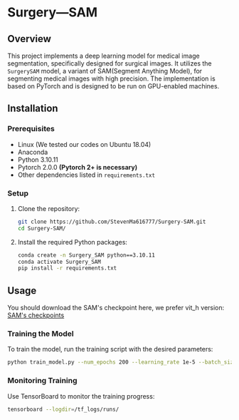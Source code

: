# Surgery—SAM

## Overview
This project implements a deep learning model for medical image segmentation, specifically designed for surgical images. It utilizes the `SurgerySAM` model, a variant of SAM(Segment Anything Model), for segmenting medical images with high precision. The implementation is based on PyTorch and is designed to be run on GPU-enabled machines.

## Installation

### Prerequisites
- Linux (We tested our codes on Ubuntu 18.04)
- Anaconda
- Python 3.10.11
- Pytorch 2.0.0 **(Pytorch 2+ is necessary)**
- Other dependencies listed in `requirements.txt`

### Setup
1. Clone the repository:
   ```bash
   git clone https://github.com/StevenMa616777/Surgery-SAM.git
   cd Surgery-SAM/
   ```
2. Install the required Python packages:
   ```bash
   conda create -n Surgery_SAM python==3.10.11
   conda activate Surgery_SAM
   pip install -r requirements.txt
   ```

## Usage
You should download the SAM\'s checkpoint here, we prefer vit_h version: [SAM\'s checkpoints](https://github.com/facebookresearch/segment-anything#model-checkpoints)

### Training the Model
To train the model, run the training script with the desired parameters:
  ```bash
  python train_model.py --num_epochs 200 --learning_rate 1e-5 --batch_size 8 --warmup_steps 500 --num_classes 7
  ```
### Monitoring Training
Use TensorBoard to monitor the training progress:
  ```bash
  tensorboard --logdir=/tf_logs/runs/
  ```


   

